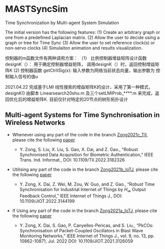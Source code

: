 # MASTSyncSim
Time Synchronization by Multi-agent System Simulation

The initial version has the following features:
(1) Create an arbitrary graph or one from a predefined Laplacian matrix. 
(2) Allow the user to decide using a graph or tree for Time Sync
(3) Allow the user to set reference clock(s) or non-servo clocks
(4) Simulaiton animation and results visualization.  

控制器的m函数文件有两种调用方案：
（1） 比例控制器增益矩阵设计函数 designK（）： 用于确定控制器增益矩阵， 调用designK（）时，返回控制增益矩阵K
(2) 控制器函数 getCtrlISig(x): 输入参数为网络当前状态向量，输出参数为 控制输入信号的值u

2021.04.22
完成基于LMI 线性搜索的增益矩阵K的设计，采用了第一种模式， designK() 由脚本 Linearsearch20shu.m 
及三个setLMIProb_****.m 来完成，返回优化后的增益矩阵K. 目前仅针对特定的20节点的树形拓扑设计

## Multi-agent Systems for Time Synchronisation in Wireless Networks

- Whenever using any part of the code in the branch [Zong2021c_TII](https://github.com/zongyan/MASTSyncSim/tree/Zong2021c_TII), please cite the following [paper](http://yzong.com/pub/Zong2022b.pdf)

  - Y. Zong, S. Liu, X. Liu, S. Gao, X. Dai, and Z. Gao., “Robust Synchronised Data Acquisition for Biometric Authentication,” IEEE Trans. Ind. Informat., DOI: 10.1109/TII.2022.3182326

- Utilising any part of the code in the branch [Zong2021b_IoTJ](https://github.com/zongyan/MASTSyncSim/tree/Zong2021b_IoTJ), please cite the following [paper](http://yzong.com/pub/Zong2022a.pdf)

  - Y. Zong, X. Dai, Z. Wei, M. Zou, W. Guo, and Z. Gao., “Robust Time Synchronisation for Industrial Internet of Things by $H_\infty$ Output Feedback Control,” IEEE Internet of Things J., DOI: 10.1109/JIOT.2022.3144199

- If Using any part of the code in the branch [Zong2021a_IoTJ](https://github.com/zongyan/MASTSyncSim/tree/Zong2021a_IoTJ), please cite the following [paper](http://yzong.com/pub/Zong2021.pdf)

  - Y. Zong, X. Dai, S. Gao, P. Canyelles-Pericas, and S. Liu., “PkCOs: Synchronisation of Packet-Coupled Oscillators in Blast Wave Monitoring Networks,” IEEE Internet of Things J., vol. 9, no. 13, pp. 10862-10871, Jul. 2022 DOI: 10.1109/JIOT.2021.3126059
